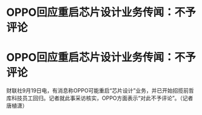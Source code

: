 # OPPO回应重启芯片设计业务传闻：不予评论

# OPPO回应重启芯片设计业务传闻：不予评论

财联社9月19日电，有消息称OPPO可能重启“芯片设计”业务，并已开始招揽前哲库科技员工回归。记者就此事采访核实，OPPO方面表示“对此不予评论”。（记者
唐植潇）

